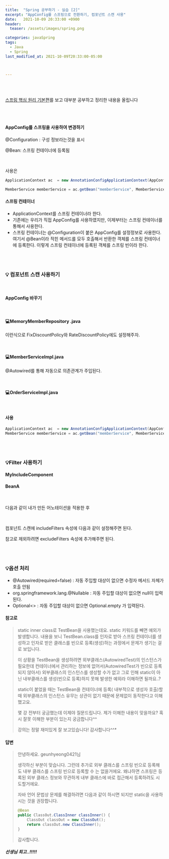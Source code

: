 ```yaml
---
title:  "Spring 공부하기 - 실습 [2]"
excerpt: "AppConfig를 스프링으로 전환하기, 컴포넌트 스캔 사용"
date:   2021-10-09 20:33:00 +0900
header:
  teaser: /assets/images/spring.png

categories: javaSpring
tags:
  - Java
  - Spring
last_modified_at: 2021-10-09T20:33:00-05:00



---
```


<br/>

<br/>

[스프링 핵심 원리 기본편](https://www.inflearn.com/course/스프링-핵심-원리-기본편)를 보고 대부분 공부하고 정리한 내용을 올립니다

<br/>

<br/>

#### AppConfig를 스프링을 사용하여 변경하기

<script src="https://gist.github.com/ShinDongHun1/094daf07381198b26aa0eb0915fb5715.js"></script>

@Configuration : 구성 정보라는것을 표시

@Bean: 스프링 컨테이너에 등록됨

<br/>

사용은 

```java
ApplicationContext ac  = new AnnotationConfigApplicationContext(AppConfig.class);

MemberService memberService = ac.getBean("memberService", MemberService.class);
```

#### 스프링 컨테이너

- ApplicationContext를 스프링 컨테이너라 한다.
- 기존에는 우리가  직접 AppConfig를 사용하였지만, 이제부터는 스프링 컨테이너를 통해서 사용한다.
- 스프링 컨테이너는 @Configuration이 붙은 AppConfig를 설정정보로 사용한다. 여기서 @Bean이라 적힌 메서드를 모두 호출해서 반환한 객체를 스프링 컨테이너에 등록한다. 이렇게 스프링 컨테이너에 등록된 객체를 스프링 빈이라 한다.

<br/>

<br/>

### 💡 컴포넌트 스캔 사용하기

<br/>

#### AppConfig 바꾸기

<script src="https://gist.github.com/ShinDongHun1/1ecc5a5a36d489686182a9bc1dd1fa4e.js"></script>

<br/>

#### 💻MemoryMemberRepository .java

<script src="https://gist.github.com/ShinDongHun1/8f0edeadc28e488a20604fc5e2aa0f79.js"></script>

이런식으로 FixDiscountPolicy와 RateDiscountPolicy에도 설정해주자.

<br/>

#### 💻MemberServiceImpl.java

<script src="https://gist.github.com/ShinDongHun1/a1318c0ba36166157cfe06482ce03a1b.js"></script>

@Autowired를 통해 자동으로 의존관계가 주입된다.

<br/>

#### 💻OrderServiceImpl.java

<script src="https://gist.github.com/ShinDongHun1/b716f178e6ae99ed4cbbf6e120e3a83b.js"></script>

<br/>

#### 사용

```java
ApplicationContext ac  = new AnnotationConfigApplicationContext(AppConfig.class);
MemberService memberService = ac.getBean("memberService", MemberService.class);
```

<br/>

<br/>

### 💡Filter 사용하기

#### MyIncludeComponent 

<script src="https://gist.github.com/ShinDongHun1/d6d884adbfbf815f0ae8ad158d4c146b.js"></script>

#### BeanA

<br/>

<script src="https://gist.github.com/ShinDongHun1/d5d60ccb92934b5a8445c46d0ab35bec.js"></script>

다음과 같이 내가 만든 어노테이션을 적용한 후

<br/>

<script src="https://gist.github.com/ShinDongHun1/06ada20bedd48fbf77d628d5c65bd8a8.js"></script>

컴포넌트 스캔에 includeFilters 속성에 다음과 같이 설정해주면 된다.

참고로 제외하려면 excludeFilters 속성에 추가해주면 된다.

<br/>

<br/>

### 💡옵션 처리

<script src="https://gist.github.com/ShinDongHun1/d055c98862222543e347ae2d933252e3.js"></script>

- @Autowired(required=false) : 자동 주입할 대상이 없으면 수정자 메서드 자체가 호출 안됨 
- org.springframework.lang.@Nullable : 자동 주입할 대상이 없으면 null이 입력된다. 
- Optional<> : 자동 주입할 대상이 없으면 Optional.empty 가 입력된다.

#### 참고로

> static inner class로 TestBean을 사용했는데요. static 키워드를 빼면 예외가 발생합니다. 내용을 보니 TestBean.class를 인자로 받아 스프링 컨테이너를 생성하고 인자로 받은 클래스를 빈으로 등록(생성)하는 과정에서 문제가 생기는 걸로 보입니다.
>
> 
>
> 이 상황을 TestBean을 생성하려면 외부클래스(AutowiredTest)의 인스턴스가 필요한데 컨테이너에서 관리하는 정보에 없어서(AutowiredTest가 빈으로 등록되지 않아서) 외부클래스의 인스턴스를 생성할 수가 없고 그로 인해 static이 아닌 내부클래스를 생성(빈으로 등록)하지 못해 발생한 예외라 이해하면 될까요..?
>
> static이 붙었을 때는 TestBean을 컨테이너에 등록( 내부적으로 생성자 호출)할 때 외부클래스의 인스턴스 유무는 상관이 없기 때문에 문제없이 동작한다고 이해했고요.
>
> 
>
> 몇 강 전부터 궁금했는데 이제야 질문드립니다. 제가 이해한 내용이 맞을까요? 혹시 잘못 이해한 부분이 있는지 궁금합니다^^
>
> 강의는 정말 재미있게 잘 보고있습니다! 감사합니다^^*

#### 답변

> 안녕하세요. geunhyeong0421님
>
> 생각하신 부분이 맞습니다. 그런데 추가로 외부 클래스를 스프링 빈으로 등록해도 내부 클래스를 스프링 빈으로 등록할 수 는 없을거에요. 왜냐하면 스프링은 등록된 외부 클래스 정보와 무관하게 내부 클래스에 바로 접근해서 등록하려도 시도할거에요.
>
> 자바 언어 문법상 문제를 해결하려면 다음과 같이 하시면 되지만 static을 사용하시는 것을 권장합니다.
>
> ```java
> @Bean
> public ClassOut.ClassInner classInner() {
>     ClassOut classOut = new ClassOut();
>     return classOut.new ClassInner();
> }
> ```
>
> 감사합니다.

##### 선생님 최고..!!!!!
